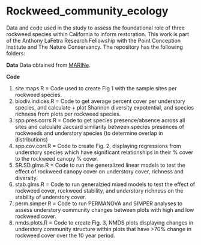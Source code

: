 # Rockweed_community_ecology

Data and code used in the study to assess the foundational role of three rockweed species within California to inform restoration. This work is part of the Anthony LaFetra Research Fellowship with the Point Conception Institute and The Nature Conservancy. The repository has the following folders:

**Data**
Data obtained from [MARINe](https://marine.ucsc.edu/index.html). 


**Code**
1) site.maps.R = Code used to create Fig 1 with the sample sites per rockweed species.
2) biodiv.indices.R = Code to get average percent cover per understory species, and calculate + plot Shannon diversity expotential, and species richness from plots per rockweed species.
3) spp.pres.corrs.R = Code to get species presence/absence across all sites and calculate Jaccard similarity between species presences of rockweeds and understory species (to determine overlap in distributions)
4) spp.cov.corr.R = Code to create Fig. 2, displaying regressions from understory species which have significant relationships in their % cover to the rockweed canopy % cover.
5) SR.SD.glms.R = Code to run the generalized linear models to test the effect of rockweed canopy cover on understory cover, richness and diversity. 
6) stab.glms.R = Code to run generalzied mixed models to test the effect of rockweed cover, rockweed stability, and understory richness on the stability of understory cover. 
7) perm.simper.R = Code to run PERMANOVA and SIMPER analyses to assess understory community changes between plots with high and low rockweed cover.
8) nmds.plots.R = Code to create Fig. 3, NMDS plots displaying changes in understory community structure within plots that have >70% change in rockweed cover over the 10 year period. 
   
